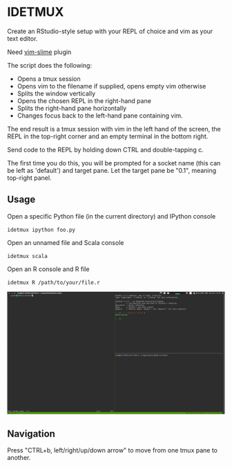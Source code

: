 # IDETMUX
Create an RStudio-style setup with your REPL of choice and vim as your text editor.

Need [vim-slime](https://github.com/jpalardy/vim-slime) plugin 

The script does the following:
 * Opens a tmux session
 * Opens vim to the filename if supplied, opens empty vim otherwise
 * Splits the window vertically
 * Opens the chosen REPL in the right-hand pane
 * Splits the right-hand pane horizontally
 * Changes focus back to the left-hand pane containing vim.

The end result is a tmux session with vim in the left hand of the screen, the REPL in the top-right corner and an empty terminal in the bottom right.

Send code to the REPL by holding down CTRL and double-tapping c.

The first time you do this, you will be prompted for a socket name (this can be left as 'default') and  target pane. Let the target pane be "0.1", meaning top-right panel.

## Usage
Open a specific Python file (in the current directory) and IPython console
```
idetmux ipython foo.py
```
Open an unnamed file and Scala console
```
idetmux scala
```
Open an R console and R file
```
idetmux R /path/to/your/file.r
```
![](assets/idetmux.png)
## Navigation
Press "CTRL+b, left/right/up/down arrow" to move from one tmux pane to another.


